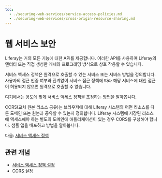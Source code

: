 ```yaml
---
toc:
  - ./securing-web-services/service-access-policies.md
  - ./securing-web-services/cross-origin-resource-sharing.md
---
```

# 웹 서비스 보안

Liferay는 거의 모든 기능에 대한 API를 제공합니다. 이러한 API를 사용하여 Liferay의 엔터티 또는 직접 생성한 개체와 프로그래밍 방식으로 상호 작용할 수 있습니다.

서비스 액세스 정책은 원격으로 호출할 수 있는 서비스 또는 서비스 방법을 정의합니다. 사용자의 접근 인증 여부와 관계없이 서비스 접근 정책에 따라 해당 서비스에 대한 접근이 허용되지 않으면 원격으로 호출할 수 없습니다.

여기에서는 용도에 맞게 서비스 액세스 정책을 조정하는 방법을 알아봅니다.

CORS(교차 원본 리소스 공유)는 브라우저에 대해 Liferay 시스템의 어떤 리소스를 다른 도메인 또는 원본과 공유할 수 있는지 정의합니다. Liferay 시스템에 저장된 리소스에 액세스해야 하는 별도의 도메인에 애플리케이션이 있는 경우 CORS를 구성해야 합니다. 샘플 앱을 배포하고 방법을 알아봅니다.

다음: [서비스 액세스 정책](./securing-web-services/service-access-policies.md)

## 관련 개념

- [서비스 액세스 정책 설정](https://learn.liferay.com/w/dxp/installation-and-upgrades/securing-liferay/securing-web-services/setting-service-access-policies)
- [CORS 설정](https://learn.liferay.com/w/dxp/installation-and-upgrades/securing-liferay/securing-web-services/setting-up-cors)
